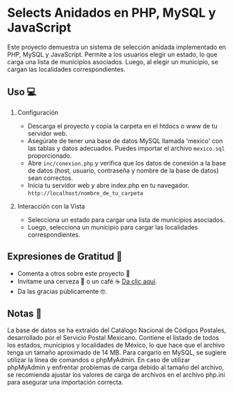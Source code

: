 # Selects Anidados en PHP, MySQL y JavaScript

Este proyecto demuestra un sistema de selección anidada implementado en PHP, MySQL y JavaScript. Permite a los usuarios elegir un estado, lo que carga una lista de municipios asociados. Luego, al elegir un municipio, se cargan las localidades correspondientes.

## Uso 💻

1. Configuración

   - Descarga el proyecto y copia la carpeta en el htdocs o www de tu servidor web.
   - Asegúrate de tener una base de datos MySQL llamada 'mexico' con las tablas y datos adecuados. Puedes importar el archivo ```mexico.sql``` proporcionado.
   - Abre ```inc/conexion.php``` y verifica que los datos de conexión a la base de datos (host, usuario, contraseña y nombre de la base de datos) sean correctos.
   - Inicia tu servidor web y abre index.php en tu navegador. ```http://localhost/nombre_de_tu_carpeta```

2. Interacción con la Vista

   - Selecciona un estado para cargar una lista de municipios asociados.
   - Luego, selecciona un municipio para cargar las localidades correspondientes.

## Expresiones de Gratitud 🎁

- Comenta a otros sobre este proyecto 📢
- Invitame una cerveza 🍺 o un café ☕ [Da clic aquí](https://www.paypal.com/paypalme/markorobles?locale.x=es_XC.).
- Da las gracias públicamente 🤓.

## Notas 📑

La base de datos se ha extraído del Catálogo Nacional de Códigos Postales, desarrollado por el Servicio Postal Mexicano. Contiene el listado de todos los estados, municipios y localidades de México, lo que hace que el archivo tenga un tamaño aproximado de 14 MB. Para cargarlo en MySQL, se sugiere utilizar la línea de comandos o phpMyAdmin. En caso de utilizar phpMyAdmin y enfrentar problemas de carga debido al tamaño del archivo, se recomienda ajustar los valores de carga de archivos en el archivo php.ini para asegurar una importación correcta.
